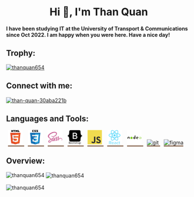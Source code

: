 <h1 align="center">Hi 👋, I'm Than Quan</h1>
<h4 align="left">I have been studying IT at the University of Transport & Communications since Oct 2022. I am happy when you were here. Have a nice day!</h4>

<h2 align="left">Trophy:</h2>
<p align="left"> <a href="https://github.com/ryo-ma/github-profile-trophy"><img src="https://github-profile-trophy.vercel.app/?username=thanquan654&theme=onedark&margin-w=15&margin-h=15" alt="thanquan654" /></a> </p>

<h2 align="left">Connect with me:</h2>
<p align="left">
<a href="https://linkedin.com/in/than-quan-30aba221b" target="blank" title="Linkdin: Than Quan"><img align="center" src="https://raw.githubusercontent.com/rahuldkjain/github-profile-readme-generator/master/src/images/icons/Social/linked-in-alt.svg" alt="than-quan-30aba221b" height="30" width="40" /></a>
</p>

<h2 align="left" >Languages and Tools:</h2>
<p align="left"> <span title="HTML" style="margin: 5px; border-bottom:2px solid #6a3f21;"> <img src="https://raw.githubusercontent.com/devicons/devicon/master/icons/html5/html5-original-wordmark.svg" alt="html5" width="40" height="40"/> </span> <span title="CSS 3" style="margin: 5px; border-bottom:2px solid #6a3f21;"> <img src="https://raw.githubusercontent.com/devicons/devicon/master/icons/css3/css3-original-wordmark.svg" alt="css3" width="40" height="40"/> </span> <span title="SCSS" style="margin: 5px; border-bottom:2px solid #6a3f21;"> <img src="https://raw.githubusercontent.com/devicons/devicon/master/icons/sass/sass-original.svg" alt="sass" width="40" height="40"/> </span> <span title="Bootstrap" style="margin: 5px; border-bottom:2px solid #6a3f21;"> <img src="https://raw.githubusercontent.com/devicons/devicon/master/icons/bootstrap/bootstrap-plain-wordmark.svg" alt="bootstrap" width="40" height="40"/> </span>
<span title="Javascript" style="margin: 5px; border-bottom:2px solid #6a3f21;"> <img src="https://raw.githubusercontent.com/devicons/devicon/master/icons/javascript/javascript-original.svg" alt="javascript" width="40" height="40"/> </span> <span title="ReactJS" style="margin: 5px; border-bottom:2px solid #6a3f21;"> <img src="https://raw.githubusercontent.com/devicons/devicon/master/icons/react/react-original-wordmark.svg" alt="react" width="40" height="40"/> </span> <span title="NodeJS" style="margin: 5px; border-bottom:2px solid #6a3f21;"> <img src="https://raw.githubusercontent.com/devicons/devicon/master/icons/nodejs/nodejs-original-wordmark.svg" alt="nodejs" width="40" height="40"/> </span> <span title="Git" style="margin: 5px; border-bottom:2px solid #6a3f21;"> <img src="https://www.vectorlogo.zone/logos/git-scm/git-scm-icon.svg" alt="git" width="40" height="40"/> </span> <span title="Figma" style="margin: 5px; border-bottom:2px solid #6a3f21;"> <img src="https://www.vectorlogo.zone/logos/figma/figma-icon.svg" alt="figma" width="40" height="40"/> </span> </p>

<h2 align="left">Overview:</h2>
<p><img align="left" src="https://github-readme-stats.vercel.app/api/top-langs?username=thanquan654&show_icons=true&theme=dracula&locale=en&layout=compact" alt="thanquan654" /></p>

<p>&nbsp;<img align="center" src="https://github-readme-stats.vercel.app/api?username=thanquan654&show_icons=true&theme=dracula&locale=en" alt="thanquan654" /></p>

<p><img align="center" src="https://github-readme-streak-stats.herokuapp.com/?user=thanquan654&theme=dark" alt="thanquan654" /></p>


